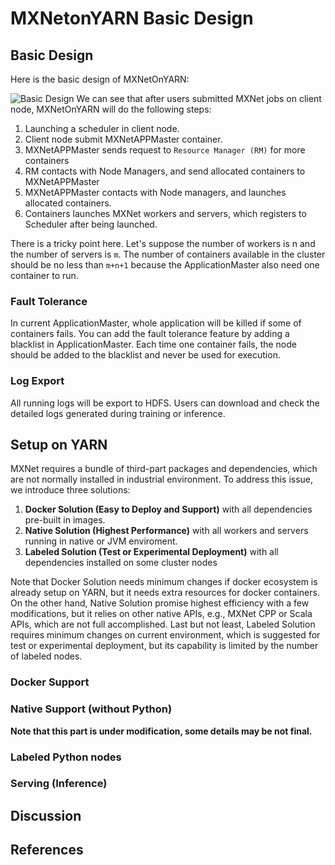 # MXNetonYARN Basic Design

## Basic Design

Here is the basic design of MXNetOnYARN:

![Basic Design](https://cloud.githubusercontent.com/assets/3848789/24576471/f6c39260-16ee-11e7-994c-c81b9e588078.png)
We can see that after users submitted MXNet jobs on client node, MXNetOnYARN will do the following steps:

1. Launching a scheduler in client node. 
2. Client node submit MXNetAPPMaster container.
3. MXNetAPPMaster sends request to `Resource Manager (RM)` for more containers
4. RM contacts with Node Managers, and send allocated containers to MXNetAPPMaster
5. MXNetAPPMaster contacts with Node managers, and launches allocated containers.
6. Containers launches MXNet workers and servers, which registers to Scheduler after being launched.

There is a tricky point here. Let's suppose the number of workers is n and the number of servers is `m`. The number of containers available in the cluster should be no less than `m+n+1` because the ApplicationMaster also need one container to run.  


### Fault Tolerance
In current ApplicationMaster, whole application will be killed if some of containers fails. You can add the fault tolerance feature by adding a blacklist in ApplicationMaster. Each time one container fails, the node should be added to the blacklist and never be used for execution.

### Log Export
All running logs will be export to HDFS. Users can download and check the detailed logs generated during training or inference.

## Setup on YARN
MXNet requires a bundle of third-part packages and dependencies, which are not normally installed in industrial environment. To address this issue, we introduce three solutions:

1. **Docker Solution (Easy to Deploy and Support)** with all dependencies pre-built in images.
2. **Native Solution (Highest Performance)** with all workers and servers running in native or JVM enviroment.
3. **Labeled Solution (Test or Experimental Deployment)** with all dependencies installed on some cluster nodes

Note that Docker Solution needs minimum changes if docker ecosystem is already setup on YARN, but it needs extra resources for docker containers. On the other hand, Native Solution promise highest efficiency with a few modifications, but it relies on other native APIs, e.g., MXNet CPP or Scala APIs, which are not full accomplished. Last but not least, Labeled Solution requires minimum changes on current environment, which is suggested for test or experimental deployment, but its capability is limited by the number of labeled nodes.

### Docker Support

### Native Support (without Python)
**Note that this part is under modification, some details may be not final.** 

### Labeled Python nodes

### Serving (Inference)

## Discussion

## References





